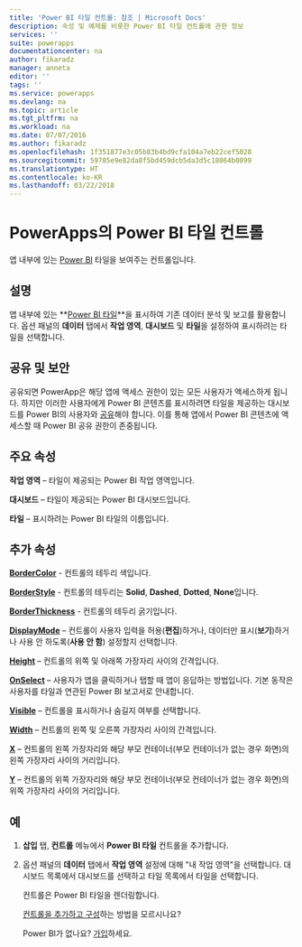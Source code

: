 ```yaml
---
title: 'Power BI 타일 컨트롤: 참조 | Microsoft Docs'
description: 속성 및 예제를 비롯한 Power BI 타일 컨트롤에 관한 정보
services: ''
suite: powerapps
documentationcenter: na
author: fikaradz
manager: anneta
editor: ''
tags: ''
ms.service: powerapps
ms.devlang: na
ms.topic: article
ms.tgt_pltfrm: na
ms.workload: na
ms.date: 07/07/2016
ms.author: fikaradz
ms.openlocfilehash: 1f351877e3c05b83b4bd9cfa104a7eb22cef5028
ms.sourcegitcommit: 59785e9e82da8f5bd459dcb5da3d5c18064b0899
ms.translationtype: HT
ms.contentlocale: ko-KR
ms.lasthandoff: 03/22/2018
---
```

# <a name="power-bi-tile-control-in-powerapps"></a>PowerApps의 Power BI 타일 컨트롤
앱 내부에 있는 [Power BI](https://powerbi.microsoft.com) 타일을 보여주는 컨트롤입니다.

## <a name="description"></a>설명
앱 내부에 있는 **[Power BI 타일](https://docs.microsoft.com/power-bi/service-dashboard-tiles)**을 표시하여 기존 데이터 분석 및 보고를 활용합니다.  옵션 패널의 **데이터** 탭에서 **작업 영역**, **대시보드** 및 **타일**을 설정하여 표시하려는 타일을 선택합니다.

## <a name="sharing-and-security"></a>공유 및 보안
공유되면 PowerApp은 해당 앱에 액세스 권한이 있는 모든 사용자가 액세스하게 됩니다.  하지만 이러한 사용자에게 Power BI 콘텐츠를 표시하려면 타일을 제공하는 대시보드를 Power BI의 사용자와 [공유](https://docs.microsoft.com/power-bi/service-how-to-collaborate-distribute-dashboards-reports)해야 합니다.  이를 통해 앱에서 Power BI 콘텐츠에 액세스할 때 Power BI 공유 권한이 존중됩니다.

## <a name="key-properties"></a>주요 속성
**작업 영역** – 타일이 제공되는 Power BI 작업 영역입니다.

**대시보드** – 타일이 제공되는 Power BI 대시보드입니다.

**타일** – 표시하려는 Power BI 타일의 이름입니다.

## <a name="additional-properties"></a>추가 속성
**[BorderColor](properties-color-border.md)** - 컨트롤의 테두리 색입니다.

**[BorderStyle](properties-color-border.md)** - 컨트롤의 테두리는 **Solid**, **Dashed**, **Dotted**, **None**입니다.

**[BorderThickness](properties-color-border.md)** - 컨트롤의 테두리 굵기입니다.

**[DisplayMode](properties-core.md)** – 컨트롤이 사용자 입력을 허용(**편집**)하거나, 데이터만 표시(**보기**)하거나 사용 안 하도록(**사용 안 함**) 설정할지 선택합니다.

**[Height](properties-size-location.md)** – 컨트롤의 위쪽 및 아래쪽 가장자리 사이의 간격입니다.

**[OnSelect](properties-core.md)** – 사용자가 앱을 클릭하거나 탭할 때 앱이 응답하는 방법입니다. 기본 동작은 사용자를 타일과 연관된 Power BI 보고서로 안내합니다.

**[Visible](properties-core.md)** – 컨트롤을 표시하거나 숨길지 여부를 선택합니다.

**[Width](properties-size-location.md)** – 컨트롤의 왼쪽 및 오른쪽 가장자리 사이의 간격입니다.

**[X](properties-size-location.md)** – 컨트롤의 왼쪽 가장자리와 해당 부모 컨테이너(부모 컨테이너가 없는 경우 화면)의 왼쪽 가장자리 사이의 거리입니다.

**[Y](properties-size-location.md)** – 컨트롤의 위쪽 가장자리와 해당 부모 컨테이너(부모 컨테이너가 없는 경우 화면)의 위쪽 가장자리 사이의 거리입니다.

## <a name="example"></a>예
1. **삽입** 탭, **컨트롤** 메뉴에서 **Power BI 타일** 컨트롤을 추가합니다.  
2. 옵션 패널의 **데이터** 탭에서 **작업 영역** 설정에 대해 "내 작업 영역"을 선택합니다.  대시보드 목록에서 대시보드를 선택하고 타일 목록에서 타일을 선택합니다.
   
    컨트롤은 Power BI 타일을 렌더링합니다.
   
    [컨트롤을 추가하고 구성](../add-configure-controls.md)하는 방법을 모르시나요?
   
   Power BI가 없나요? [가입](https://docs.microsoft.com/power-bi/service-self-service-signup-for-power-bi)하세요.

